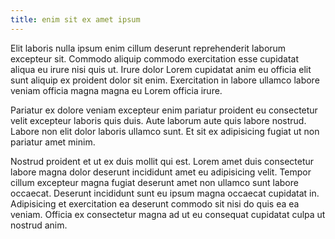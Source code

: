 ```yaml
---
title: enim sit ex amet ipsum
---
```


Elit laboris nulla ipsum enim cillum deserunt reprehenderit laborum excepteur sit. Commodo aliquip commodo exercitation esse cupidatat aliqua eu irure nisi quis ut. Irure dolor Lorem cupidatat anim eu officia elit sunt aliquip ex proident dolor sit enim. Exercitation in labore ullamco labore veniam officia magna magna eu Lorem officia irure.

Pariatur ex dolore veniam excepteur enim pariatur proident eu consectetur velit excepteur laboris quis duis. Aute laborum aute quis labore nostrud. Labore non elit dolor laboris ullamco sunt. Et sit ex adipisicing fugiat ut non pariatur amet minim.

Nostrud proident et ut ex duis mollit qui est. Lorem amet duis consectetur labore magna dolor deserunt incididunt amet eu adipisicing velit. Tempor cillum excepteur magna fugiat deserunt amet non ullamco sunt labore occaecat. Deserunt incididunt sunt eu ipsum magna occaecat cupidatat in. Adipisicing et exercitation ea deserunt commodo sit nisi do quis ea ea veniam. Officia ex consectetur magna ad ut eu consequat cupidatat culpa ut nostrud anim.